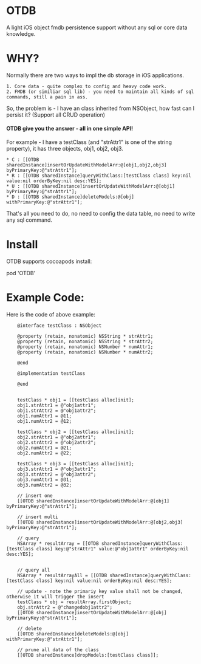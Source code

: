 # OTDB
A light iOS object fmdb persistence support without any sql or core data knowledge.

# WHY? 
Normally there are two ways to impl the db storage in iOS applications.
```
1. Core data - quite complex to config and heavy code work. 
2. FMDB (or similiar sql lib) - you need to maintain all kinds of sql commands, still a pain in ass.
```

So, the problem is - I have an class inherited from NSObject, how fast can I persist it? (Support all CRUD operation)

#### OTDB give you the answer - all in one simple API! 

For example - I have a  testClass (and "strAttr1" is one of the string property), it has three objects, obj1, obj2, obj3.

```
* C : [[OTDB sharedInstance]insertOrUpdateWithModelArr:@[obj1,obj2,obj3] byPrimaryKey:@"strAttr1"];
* R : [[OTDB sharedInstance]queryWithClass:[testClass class] key:nil value:nil orderByKey:nil desc:YES];
* U : [[OTDB sharedInstance]insertOrUpdateWithModelArr:@[obj1] byPrimaryKey:@"strAttr1"];
* D : [[OTDB sharedInstance]deleteModels:@[obj] withPrimaryKey:@"strAttr1"];
```

That's all you need to do, no need to config the data table, no need to write any sql command.

# Install
OTDB supports cocoapods install:

pod 'OTDB'

# Example Code: 
Here is the code of above example:

```
    @interface testClass : NSObject
    
    @property (retain, nonatomic) NSString * strAttr1;
    @property (retain, nonatomic) NSString * strAttr2;
    @property (retain, nonatomic) NSNumber * numAttr1;
    @property (retain, nonatomic) NSNumber * numAttr2;
    
    @end
    
    @implementation testClass
    
    @end


    testClass * obj1 = [[testClass alloc]init];
    obj1.strAttr1 = @"obj1attr1";
    obj1.strAttr2 = @"obj1attr2";
    obj1.numAttr1 = @11;
    obj1.numAttr2 = @12;
    
    testClass * obj2 = [[testClass alloc]init];
    obj2.strAttr1 = @"obj2attr1";
    obj2.strAttr2 = @"obj2attr2";
    obj2.numAttr1 = @21;
    obj2.numAttr2 = @22;
    
    testClass * obj3 = [[testClass alloc]init];
    obj3.strAttr1 = @"obj3attr1";
    obj3.strAttr2 = @"obj3attr2";
    obj3.numAttr1 = @31;
    obj3.numAttr2 = @32;
    
    // insert one
    [[OTDB sharedInstance]insertOrUpdateWithModelArr:@[obj1] byPrimaryKey:@"strAttr1"];
    
    // insert multi
    [[OTDB sharedInstance]insertOrUpdateWithModelArr:@[obj2,obj3] byPrimaryKey:@"strAttr1"];
    
    // query
    NSArray * resultArray = [[OTDB sharedInstance]queryWithClass:[testClass class] key:@"strAttr1" value:@"obj1attr1" orderByKey:nil desc:YES];
    
    
    // query all
    NSArray * resultArrayAll = [[OTDB sharedInstance]queryWithClass:[testClass class] key:nil value:nil orderByKey:nil desc:YES];
    
    // update - note the primariy key value shall not be changed, otherwise it will trigger the insert
    testClass * obj = resultArray.firstObject;
    obj.strAttr2 = @"changedobj1attr2";
    [[OTDB sharedInstance]insertOrUpdateWithModelArr:@[obj] byPrimaryKey:@"strAttr1"];
    
    // delete
    [[OTDB sharedInstance]deleteModels:@[obj] withPrimaryKey:@"strAttr1"];
    
    // prune all data of the class
    [[OTDB sharedInstance]dropModels:[testClass class]];
    
```

